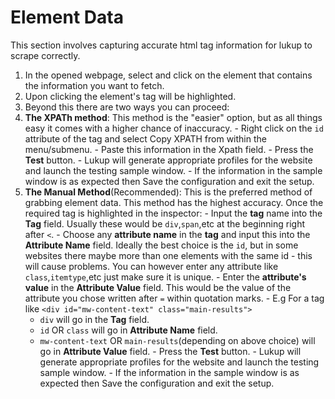 # Element Data

This section involves capturing accurate html tag information for lukup to scrape correctly.

1. In the opened webpage, select and click on the element that contains the information you want to fetch.
2. Upon clicking the element's tag will be highlighted.
3. Beyond this there are two ways you can proceed:
  1. **The XPATh method**:
     This method is the "easier" option, but as all things easy it comes with a higher chance of inaccuracy.
    - Right click on the `id` attribute of the tag and select Copy XPATH from within the menu/submenu.
    - Paste this information in the Xpath field.
    - Press the **Test** button.
    - Lukup will generate appropriate profiles for the website and launch the testing sample window.
    - If the information in the sample window is as expected then Save the configuration and exit the setup.
  2. **The Manual Method**(Recommended):
     This is the preferred method of grabbing element data. This method has the highest accuracy.
    Once the required tag is highlighted in the inspector:
    - Input the **tag** name into the **Tag** field. Usually these would be `div`,`span`,etc at the beginning right after `<`.
    - Choose any **attribute name** in the **tag** and input this into the **Attribute Name** field. Ideally the best choice is the `id`, but in some websites there maybe more than one elements with the same id - this will cause problems. You can however enter any attribute like `class`,`itemtype`,etc just make sure it is unique.
    - Enter the **attribute's value** in the **Attribute Value** field. This would be the value of the attribute you chose written after `=` within quotation marks.
    - E.g For a tag like `<div id="mw-content-text" class="main-results">`
      - `div` will go in the **Tag** field.
      - `id` OR `class` will go in **Attribute Name** field.
      - `mw-content-text` OR `main-results`(depending on above choice) will go in **Attribute Value** field. 
    - Press the **Test** button.
    - Lukup will generate appropriate profiles for the website and launch the testing sample window.
    - If the information in the sample window is as expected then Save the configuration and exit the setup.
